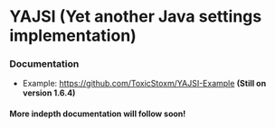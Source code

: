 # YAJSI (Yet another Java settings implementation)
### Documentation
 - Example: https://github.com/ToxicStoxm/YAJSI-Example __(Still on version 1.6.4)__
#### More indepth documentation will follow soon!
